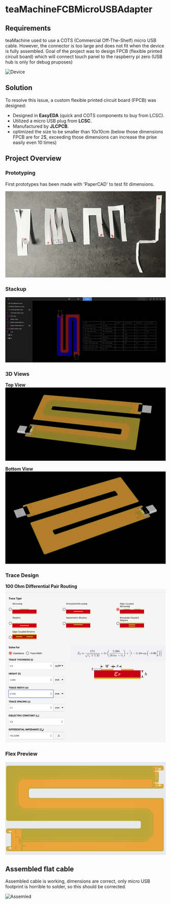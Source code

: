 # teaMachineFCBMicroUSBAdapter

## Requirements
teaMachine used to use a COTS (Commercial Off-The-Shelf) micro USB cable. However, the connector is too large and does not fit when the device is fully assembled. Goal of the project was to design FPCB (flexible printed circuit board) which will connect touch panel to the raspberry pi zero (USB hub is only for debug pruposes)

![Device](images/device.png)

## Solution
To resolve this issue, a custom flexible printed circuit board (FPCB) was designed:
- Designed in **EasyEDA** (quick and COTS components to buy from LCSC).
- Utilized a micro USB plug from **LCSC**.
- Manufactured by **JLCPCB**.
- optimized the size to be smaller than 10x10cm (below those dimensions FPCB are for 2$, exceeding those dimensions can increase the prise easily even 10 times)

## Project Overview

### Prototyping

First prototypes has been made with 'PaperCAD' to test fit dimensions.

![PaperCAD](images/paper_cad.jpeg)

### Stackup
![FCB Stackup](images/FCB_stackup.png)

### 3D Views
**Top View**  
![Top View](images/3d_view_top.png)

**Bottom View**  
![Bottom View](images/3d_view_bottom.png)

### Trace Design
**100 Ohm Differential Pair Routing**  
![100 Ohm Differential Pair](images/100ohm_diff.png)

### Flex Preview
![Flex Preview](images/flex_preview.png)



## Assembled flat cable

Assembled cable is working, dimensions are correct, only micro USB footprint is horrible to solder, so this should be corrected.

![Assemled](images/assembled.png)

